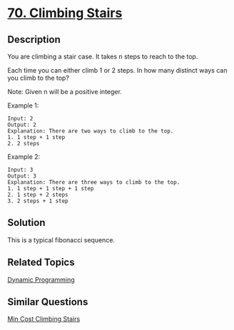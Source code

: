 # [70. Climbing Stairs](https://leetcode.com/problems/climbing-stairs)

## Description

You are climbing a stair case. It takes n steps to reach to the top.

Each time you can either climb 1 or 2 steps. In how many distinct ways can you climb to the top?

Note: Given n will be a positive integer.

Example 1:

```
Input: 2
Output: 2
Explanation: There are two ways to climb to the top.
1. 1 step + 1 step
2. 2 steps
```

Example 2:

```
Input: 3
Output: 3
Explanation: There are three ways to climb to the top.
1. 1 step + 1 step + 1 step
2. 1 step + 2 steps
3. 2 steps + 1 step
```

## Solution

This is a typical fibonacci sequence.

## Related Topics

[Dynamic Programming](https://leetcode.com/tag/dynamic-programming/) 

## Similar Questions

[Min Cost Climbing Stairs](https://leetcode.com/problems/min-cost-climbing-stairs/)
